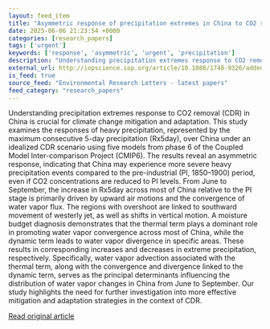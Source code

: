 ```yaml
---
layout: feed_item
title: "Asymmetric response of precipitation extremes in China to CO2 removal forcing"
date: 2025-06-06 21:23:54 +0000
categories: [research_papers]
tags: ['urgent']
keywords: ['response', 'asymmetric', 'urgent', 'precipitation']
description: "Understanding precipitation extremes response to CO2 removal (CDR) in China is crucial for climate change mitigation and adaptation"
external_url: http://iopscience.iop.org/article/10.1088/1748-9326/addedf
is_feed: true
source_feed: "Environmental Research Letters - latest papers"
feed_category: "research_papers"
---
```


Understanding precipitation extremes response to CO2 removal (CDR) in China is crucial for climate change mitigation and adaptation. This study examines the responses of heavy precipitation, represented by the maximum consecutive 5-day precipitation (Rx5day), over China under an idealized CDR scenario using five models from phase 6 of the Coupled Model Inter-comparison Project (CMIP6). The results reveal an asymmetric response, indicating that China may experience more severe heavy precipitation events compared to the pre-industrial (PI, 1850–1900) period, even if CO2 concentrations are reduced to PI levels. From June to September, the increase in Rx5day across most of China relative to the PI stage is primarily driven by upward air motions and the convergence of water vapor flux. The regions with overshoot are linked to southward movement of westerly jet, as well as shifts in vertical motion. A moisture budget diagnosis demonstrates that the thermal term plays a dominant role in promoting water vapor convergence across most of China, while the dynamic term leads to water vapor divergence in specific areas. These results in corresponding increases and decreases in extreme precipitation, respectively. Specifically, water vapor advection associated with the thermal term, along with the convergence and divergence linked to the dynamic term, serves as the principal determinants influencing the distribution of water vapor changes in China from June to September. Our study highlights the need for further investigation into more effective mitigation and adaptation strategies in the context of CDR.

[Read original article](http://iopscience.iop.org/article/10.1088/1748-9326/addedf)

